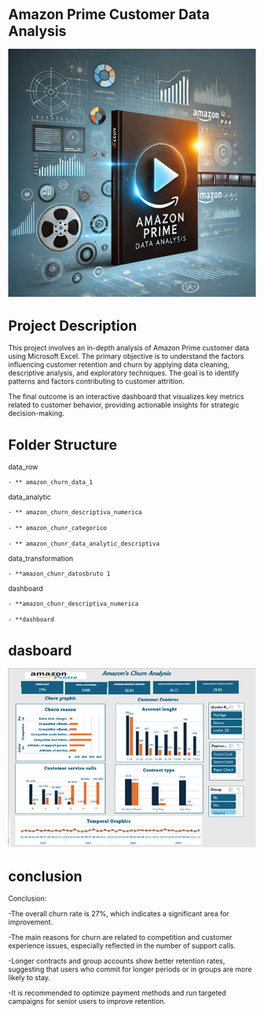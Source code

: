 # Amazon Prime Customer Data Analysis

<div style="text-align:center;">
   <img src="img/portada.webp" alt="dashboard"/>
</div>

# Project Description
This project involves an in-depth analysis of Amazon Prime customer data using Microsoft Excel. The primary objective is to understand the factors influencing customer retention and churn by applying data cleaning, descriptive analysis, and exploratory techniques. The goal is to identify patterns and factors contributing to customer attrition.

The final outcome is an interactive dashboard that visualizes key metrics related to customer behavior, providing actionable insights for strategic decision-making.

# Folder Structure

data_row

    - ** amazon_churn_data_1
    
data_analytic

    - ** amazon_churn_descriptiva_numerica
    
    - ** amazon_chunr_categorico
    
    - ** amazon_chunr_data_analytic_descriptiva
    
data_transformation

    - **amazon_chunr_datosbruto 1
    
dashboard

    - **amazon_chunr_descriptiva_numerica
    
    - **dashboard

# dasboard

<div style="text-align:center;">
   <img src="img/dashboard.png" alt="dashboard"/>
</div>

# conclusion

Conclusion:

-The overall churn rate is 27%, which indicates a significant area for improvement.

-The main reasons for churn are related to competition and customer experience issues, especially reflected in the number of support calls.

-Longer contracts and group accounts show better retention rates, suggesting that users who commit for longer periods or in groups are more likely to stay.

-It is recommended to optimize payment methods and run targeted campaigns for senior users to improve retention.
